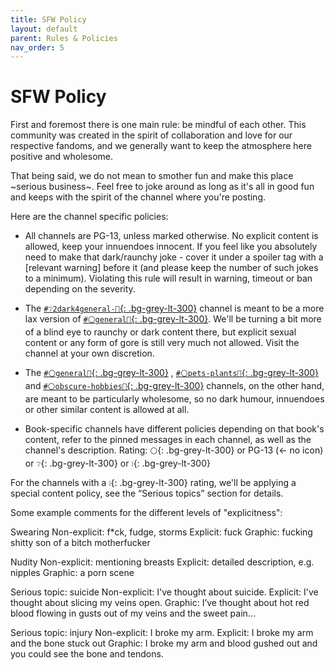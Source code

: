 ```yaml
---
title: SFW Policy
layout: default
parent: Rules & Policies
nav_order: 5
---
```


# SFW Policy

First and foremost there is one main rule: be mindful of each other. This community was created in the spirit of collaboration and love for our respective fandoms, and we generally want to keep the atmosphere here positive and wholesome.

That being said, we do not mean to smother fun and make this place ~serious business~. Feel free to joke around as long as it's all in good fun and keeps with the spirit of the channel where you're posting.

Here are the channel specific policies:

- All channels are PG-13, unless marked otherwise. No explicit content is allowed, keep your innuendoes innocent. If you feel like you absolutely need to make that dark/raunchy joke - cover it under a spoiler tag with a [relevant warning] before it (and please keep the number of such jokes to a minimum). Violating this rule will result in warning, timeout or ban depending on the severity.

- The [`#❔2dark4general-📓`{: .bg-grey-lt-300}](https://discord.com/channels/959795934240309248/961282377659854938) channel is meant to be a more lax version of [`#⚪general📓`{: .bg-grey-lt-300}](https://discord.com/channels/959795934240309248/959795934240309251). We'll be turning a bit more of a blind eye to raunchy or dark content there, but explicit sexual content or any form of gore is still very much not allowed. Visit the channel at your own discretion.

- The [`#⚪general📓`{: .bg-grey-lt-300}](https://discord.com/channels/959795934240309248/959795934240309251) , [`#⚪pets-plants📓`{: .bg-grey-lt-300}](https://discord.com/channels/959795934240309248/961307502987845673) and [`#⚪obscure-hobbies📓`{: .bg-grey-lt-300}](https://discord.com/channels/959795934240309248/961305012645019648) channels, on the other hand, are meant to be particularly wholesome, so no dark humour, innuendoes or other similar content is allowed at all.

- Book-specific channels have different policies depending on that book's content, refer to the pinned messages in each channel, as well as the channel's description. Rating: `⚪`{: .bg-grey-lt-300} or  PG-13 (<- no icon) or `❔`{: .bg-grey-lt-300} or `❕`{: .bg-grey-lt-300}

For the channels with a `❕`{: .bg-grey-lt-300} rating, we'll be applying a special content policy, see the “Serious topics” section for details.

Some example comments for the different levels of "explicitness":

Swearing
Non-explicit: f*ck, fudge, storms
Explicit: fuck
Graphic: fucking shitty son of a bitch motherfucker

Nudity
Non-explicit: mentioning breasts
Explicit: detailed description, e.g. nipples
Graphic: a porn scene

Serious topic: suicide
Non-explicit: I've thought about suicide.
Explicit: I've thought about slicing my veins open.
Graphic: I’ve thought about hot red blood flowing in gusts out of my veins and the sweet pain...

Serious topic: injury
Non-explicit: I broke my arm.
Explicit: I broke my arm and the bone stuck out
Graphic: I broke my arm and blood gushed out and you could see the bone and tendons.
